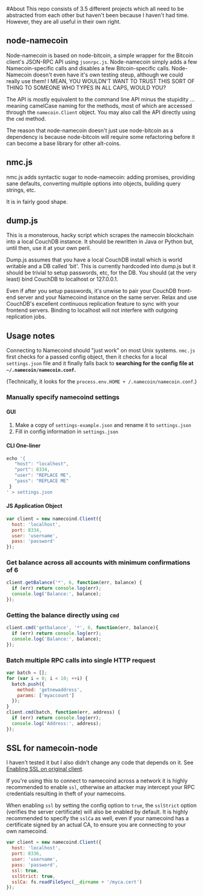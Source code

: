 #About
This repo consists of 3.5 different projects which all need to be abstracted
from each other but haven't been because I haven't had time.  However, they are
all useful in their own right.

## node-namecoin
Node-namecoin is based on node-bitcoin, a simple wrapper for the Bitcoin
client's JSON-RPC API using `jsonrpc.js`. Node-namecoin simply adds a few
Namecoin-specific calls and disables a few Bitcoin-specific calls. Node-Namecoin
doesn't even have it's own testing steup, although we could really use them!  I
MEAN, YOU WOULDN'T WANT TO TRUST THIS SORT OF THING TO SOMEONE WHO TYPES IN ALL
CAPS, WOULD YOU?

The API is mostly equivalent to the command line API minus the stupidity ...
meaning camelCase naming for the methods, most of which are accessed through the
`namecoin.Client` object. You may also call the API directly using the `cmd`
method.

The reason that node-namecoin doesn't just use node-bitcoin as a dependency is
because node-bitcoin will require some refactoring before it can become a base
library for other alt-coins.

## nmc.js
nmc.js adds syntactic sugar to node-namecoin: adding promises, providing sane
defaults, converting multiple options into objects, building query strings, etc.

It is in fairly good shape.

## dump.js
This is a monsterous, hacky script which scrapes the namecoin blockchain into a
local CouchDB instance.  It should be rewritten in Java or Python but, until
then, use it at your own peril.

Dump.js assumes that you have a local CouchDB install which is world writable
and a DB called 'bit'.  This is currently hardcoded into dump.js but it should
be trivial to setup passwords, etc, for the DB. You should (at the very least)
bind CouchDB to localhost or 127.0.0.1.

Even if after you setup passwords, it's unwise to pair your CouchDB front-end
server and your Namecoind instance on the same server. Relax and use CouchDB's
excellent continuous replication feature to sync with your frontend servers.
Binding to localhost will not interfere with outgoing replication jobs.

## Usage notes
Connecting to Namecoind should "just work" on most Unix systems.  `nmc.js` first
checks for a passed config object, then it checks for a local `settings.json`
file and it finally falls back to __searching for the config file at
`~/.namecoin/namecoin.conf`.__

(Technically, it looks for the `process.env.HOME + /.namecoin/namecoin.conf`.)
### Manually specify namecoind settings
#### GUI
1. Make a copy of `settings-example.json` and rename it to `settings.json`
2. Fill in config information in `settings.json`

#### CLI One-liner

```js
echo '{
   "host": "localhost",
   "port": 8334,
   "user": "REPLACE ME",
   "pass": "REPLACE ME"
 }
' > settings.json
```

#### JS Application Object

```js
var client = new namecoind.Client({
  host: 'localhost',
  port: 8334,
  user: 'username',
  pass: 'password'
});
```

### Get balance across all accounts with minimum confirmations of 6

```js
client.getBalance('*', 6, function(err, balance) {
  if (err) return console.log(err);
  console.log('Balance:', balance);
});
```

### Getting the balance directly using `cmd`

```js
client.cmd('getbalance', '*', 6, function(err, balance){
  if (err) return console.log(err);
  console.log('Balance:', balance);
});
```

### Batch multiple RPC calls into single HTTP request

```js
var batch = [];
for (var i = 0; i < 10; ++i) {
  batch.push({
    method: 'getnewaddress',
    params: ['myaccount']
  });
}
client.cmd(batch, function(err, address) {
  if (err) return console.log(err);
  console.log('Address:', address);
});
```

## SSL for namecoin-node
I haven't tested it but I also didn't change any code that depends on it.
See [Enabling SSL on original client](https://en.bitcoin.it/wiki/Enabling_SSL_on_original_client_daemon).

If you're using this to connect to namecoind across a network it is highly
recommended to enable `ssl`, otherwise an attacker may intercept your RPC
credentials resulting in theft of your namecoins.

When enabling `ssl` by setting the config option to `true`, the `sslStrict`
option (verifies the server certificate) will also be enabled by default. It is 
highly recommended to specify the `sslCa` as well, even if your namecoind has
a certificate signed by an actual CA, to ensure you are connecting
to your own namecoind.

```js
var client = new namecoind.Client({
  host: 'localhost',
  port: 8336,
  user: 'username',
  pass: 'password',
  ssl: true,
  sslStrict: true,
  sslCa: fs.readFileSync(__dirname + '/myca.cert')
});
```